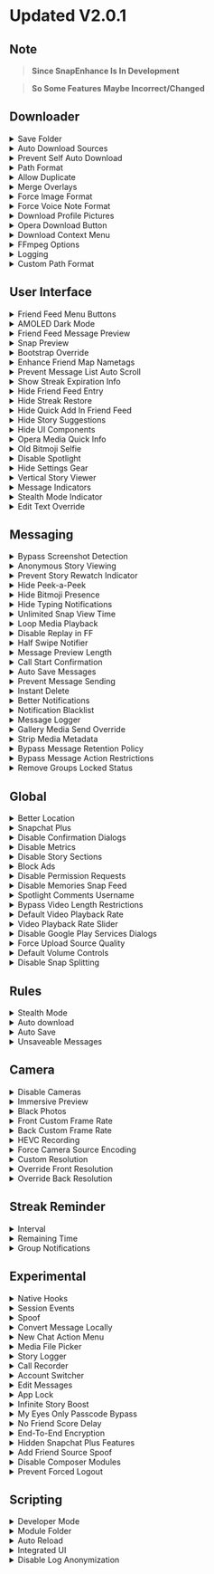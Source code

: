 # Updated V2.0.1 

## Note 
> **Since SnapEnhance Is In Development**

> **So Some Features Maybe Incorrect/Changed**

## Downloader
<details closed>
  <summary>Save Folder</summary>

### Explanation 
> **Allows The User To Pick A Folder Were All The Downloads Save To**

### How To Enable/Setup
>  1. Open SnapEnhance App 
>  2. Go To "Features" Tab 
>  3. Tap "Downloader" 
>  4. Tap "Save Folder"
>  5. Now Pick Or Create A Folder 
>  6. Tap "Use This Folder"
  
### How To Use
>  1. Simply Download Something 
>  2. Now Check That Folder 
>  3. You Should Now Have That Download In That Folder 
</details> 

<details closed>
  <summary>Auto Download Sources</summary>

### Explanation
> **Allows Users To Automatically Download From User Selected Sources**

### Sources Include
>  - `Friend Snaps`
>  - `Friend Stories`
>  - `Public Stories`
>  - `Spotlight`

### How To Enable/Setup
>  1. Open The SnapEnhance App
>  2. Go To "Features" Tab 
>  3. Tap "Downloader"
>  4. Tap The Icon Next To "Auto Download Sources" 
>  5. Toggle On The Sources You Would Like To Auto Download

### How To Use
>  1. Tap On Snaps,Storys Or Spotlights
>  2. You Will See It Download Automatically
</details>

<details closed>
  <summary>Prevent Self Auto Download</summary>

### Explanation
> **Prevents The Users Own Snaps From Being Automatically Downloaded** 

### How To Enable/Setup
>  1. Open The SnapEnhance App
>  2. Go To "Features" Tab 
>  3. Tap "Downloader" 
>  4. Toggle On "Prevent Self Auto Download" 

### How To Use
  1. Open Snapchat
  2. Try Download Your Own Snaps
  3. You Will See That You Can Not
</details>

<details closed>
  <summary>Path Format</summary>

### Explanation
> **Allows Users To Specify The File Path Format Used In The Folder That The User Picked**

### Path Formats includes
>  - `Create folder for fach author`
>  - `Create folder for each media source type`
>  - `Add a unique hash to the file name`
>  - `Add the media source to the file name`
>  - `Add the username to the file name`
>  - `Add the date and time to the file name`

### How To Enable/Setup 
>  1. Open The SnapEnhance App
>  2. Go To "Features" Tab 
>  3. Tap "Downloader"
>  4. Tap The Icon Next To "Path Format" 
>  5. Toggle On Any Path Format

### How To Use
>  1. Download Something 
>  2. Check Your Download Folder 
</details>

<details closed>
  <summary>Allow Duplicate</summary>

### Explanation
> **Allows The User To Download The Same Media Multiple Times**

### How To Enable/Setup
>  1. Open The SnapEnhance App
>  2. Go To "Features" Tab 
>  3. Tap "Downloader"
>  4. Toggle On "Allow Duplicate"

### How To Use
>  1. Open Snapchat
>  2. Download A Snapchat Multiple Times 
</details>

<details closed>
  <summary>Merge Overlays</summary>

### Explanation
> **Allows Users To Combine Text & The Snap Into A Single File**

### How To Enable/Setup
>  1. Open The SnapEnhance App
>  2. Go To "Features" Tab 
>  3. Tap "Downloader"
>  4. Toggle On "Merge Overlays"

### How To Use
>  1. Download A Snap That Has Text
>  2. Check The File
</details>

<details closed>
  <summary>Force Image Format</summary>

### Explanation
> **Allows Users To Force An Image Format**

### Formats Include
>  - `jpg`
>  - `png`
>  - `webp`

### How To Enable/Setup
>  1. Open The SnapEnhance App
>  2. Go To "Features" Tab 
>  3. Tap "Downloader"
>  4. Tap The Icon Next To "Force Image Format" 
>  5. Select Your Prefered Format 

### How To Use
>  1. Download A Snap 
>  2. Check The End Of The File Name 
</details>

<details closed>
  <summary>Force Voice Note Format</summary>

### Explanation
> **Allows Users To Force A Voice Note Format**

### Formats Include
>  - `aac`
>  - `mp3`
>  - `opus`

### How To Enable/Setup
>  1. Open The SnapEnhance App
>  2. Go To "Features" Tab 
>  3. Tap "Downloader"
>  4. Tap The Icon Next To "Force Note Format" 
>  5. Select Your Prefered Format 

### How To Use
>  1. Download A Snap 
>  2. Check The End Of The File Name
</details>

<details closed>
  <summary>Download Profile Pictures</summary>

### Explanation
> **Allows Users To Download Profile Pictures From The Profile Page**

### How To Enable/Setup
>  1. Open The SnapEnhance App
>  2. Go To "Features" Tab 
>  3. Tap "Downloader"
>  4. Toggle On "Download Profile Pictures" 

### How To Use
>  1. Open Snapchat 
>  2. Tap On A Users Profile
>  3. Tap "Public Profile"
>  4. Tap "Download Profile Picture"
>  5. Tap "Avatar"
</details>

<details closed>
  <summary>Opera Download Button</summary>

### Explanation
> **Allows Users To Download Any Snap,Story By Adding A Download Icon On The Snap, Story**

### How To Enable/Setup
>  1. Open The SnapEnhance App
>  2. Go To "Features" Tab 
>  3. Tap "Downloader"
>  4. Toggle On "Opera Download Button" 

### How To Use
>  1. Open Snapchat 
>  2. Open A Snap or A Story 
>  3. Tap The "Download" Icon 
</details>

<details closed>
  <summary>Download Context Menu</summary>

### Explanation
> **Allows Users To Download & Preview Messages Or Snaps Directly From The Context Menu**

### How To Enable/Setup
>  1. Open The SnapEnhance App
>  2. Go To "Features" Tab 
>  3. Tap "Downloader"
>  4. Toggle On "Download Context Menu"

### How To Use
>  1. Open Snapchat 
>  2. Open A Chat 
>  3. Hold Down On A Snap Or Message 
>  4. Press Preview Or Download 
 
</details>

<details closed>
  <summary>FFmpeg Options</summary>

### Explanation
> **Allows Users To Adjust FFmpeg Options**

### FFmpeg Options Include 
>  - `Threads`
>  - `Preset`
>  - `Constant Rate Factor`
>  - `Video Bitrate`
>  - `Audio Bitrate`
>  - `Custom Video Codec`
>  - `Custom Audio Codec`
</details>

<details closed>
  <summary>Logging</summary>

### Explanation
> **Allows Users To See Download Information**

### Information Includes
>  - `Started`
>  - `Success`
>  - `Progress`
>  - `Failure`

### How To Enable/Setup
>  1. Open The SnapEnhance App
>  2. Go To "Features" Tab 
>  3. Tap "Downloader"
>  4. Tap The Icon Next To "Logging"
>  5. Toggle On Your Prefered Choice

### How To Use
>  1. Open Snapchat
>  2. Download A Snap 
>  3. The Toast Will Pop Up 
</details>

<details closed>
  <summary>Custom Path Format</summary>

### Explanation
> **Allows Users To Specify A Custom Path Format For Downloaded Media**

### Available Variables Include
>  - `%username%`
>  - `%source%`
>  - `%hash%`
>  - `%date_time%`

### How To Enable/Setup
>  1. Open The SnapEnhance App
>  2. Go To "Features" Tab 
>  3. Tap "Downloader"
>  4. Tap The Icon Next To "Custom Path Format" 
>  5. Type Any Of The Available Variables

### How To Use
>  1. Download A Snap
>  2. Check The File Name 
</details>

## User Interface
<details closed>
  <summary>Friend Feed Menu Buttons</summary>

### Explanation
> **Allows Users To Add Buttons To The Friend Feed Menu**

### Buttons Include
>  - `Conversation Info`
>  - `Mark Snaps as seen`
>  - `Mark Stories as seen locally`
>  - `Stealth Mode`
>  - `Auto Download`
>  - `Auto Save Messages`
>  - `Unsaveable Messages`
>  - `Use E2E Encryption`

### How To Enable/Setup
>  1. Open The SnapEnhance App
>  2. Go To "Features" Tab 
>  3. Tap "User Interface"
>  4. Tap The Icon Next To "Friend Feed Menu Buttons"
>  5. Toggle On Your Prefered Choice

### How To Use
>  1. Open Snapchat
>  2. Hold Down On A Users Bitmoji On The Chat Page 
  
</details>

<details closed>
  <summary>AMOLED Dark Mode</summary>

### Explanation
> **Allows Users To Make Snapchats Dark Mode AMOLED Black**

### How To Enable/Setup
>  1. Open The SnapEnhance App
>  2. Go To "Features" Tab 
>  3. Tap "User Interface"
>  4. Toggle On "AMOLED Dark Mode"

### How To Use
>  1. Simply Open Snapchat 
</details>

<details closed>
  <summary>Friend Feed Message Preview</summary>

### Explanation
> **Allows The User To Show Previews Of Messages Directly On The Friend Feed**

### How To Enable/Setup
>  1. Open The SnapEnhance App
>  2. Go To "Features" Tab 
>  3. Tap "User Interface"
>  4. Tap "Friend Feed Message Preview"
>  5. Tap The Number Next To "Amount" 
>  6. Type How many Numbers Of Messages To get Previewed 
>  7. Back Out Of The Page 
>  8. Toggle On " Friend Feed Message Preview "

## How To Use
>  1. Open Snapchat 
>  2. Users Will See Messages Previews 
</details>

<details closed>
  <summary>Snap Preview</summary>

### Explanation
> **Allows Users To See A Small Preview Of A Snap Next To Unseen Messages**

### How To Enable/Setup
>  1. Open The SnapEnhance App
>  2. Go To "Features" Tab 
>  3. Tap "User Interface"
>  4. Toggle On "Snap Preview"

### How To Use
>  1. Open Snapchat
>  2. A Small Preview Will Show
</details>

<details closed>
  <summary>Bootstrap Override</summary>

### Explanation
> **Allows Users To Override Bootstrap UserInterface Settings**

### **Bootstrap Override Settings Include**

> ## App Appearance
> `Always Light`
> `Always Dark`

> ## Home Tab
> `Map`
> `Chat`
> `Camera`
> `Discover`
> `Spotlight`

### How To Enable/Setup
>  1. Open The SnapEnhance App
>  2. Go To "Features" Tab 
>  3. Tap "User Interface"
>  4. Tap "Bootstrap Override"
>  5. Tap Choose To Your Liking

### How To Use
>  1. Open Snapchat
>  2. You Will See It Will Switch To What You Picked 
</details>

<details closed>
  <summary>Enhance Friend Map Nametags</summary>

### Explanation
> **Allows Users To Improve The Nametags Of Friends On The Snapmap**

### How To Enable/Setup
>  1. Open The SnapEnhance App
>  2. Go To "Features" Tab 
>  3. Tap "User Interface"
>  4. Toggle On "Enhance Friend Map Nametags"

### How To Use
>  1. Open Snapchat
>  2. Check The Snapmap 
</details>

<details closed>
  <summary>Prevent Message List Auto Scroll</summary>

### Explanation
> **Allows Users To Prevent Message List Scrolling To The Bottom When Sending/Receiving A Message**

### How To Enable/Setup
>  1. Open The SnapEnhance App
>  2. Go To "Features" Tab 
>  3. Tap "User Interface"
>  4. Toggle On "Prevent Message List Auto Scroll"

### How To Use
>  1. Open Snapchat
>  2. Send A Message
>  3. It Should Now Stop Message Scrolling 
</details>

<details closed>
  <summary>Show Streak Expiration Info</summary>

### Explanation
> **Allows Users To Add Expiration Info On The Friend Feed Page**

### How To Enable/Setup
>  1. Open The SnapEnhance App
>  2. Go To "Features" Tab 
>  3. Tap "User Interface"
>  4. Toggle On "Show Streak Expiration Info"

### How To Use
>  1. Open Snapchat
>  2. Go To The Friend Feed Page
>  3. You Should Now See The Hours Your Streak With That Person Goes 
</details>

<details closed>
  <summary>Hide Friend Feed Entry </summary>

### Explanation
> **Allows Users To Hide specific friend from the Friend Feed**
### Note 
> **You Will Need To Use the social Tab To Manage This Feature**

### How To Enable/Setup
>  1. Open The SnapEnhance App
>  2. Go To "Features" Tab 
>  3. Tap "User Interface"
>  4. Toggle On "Hide Friend Feed Entry"

### How To Use
>  1. Open The SnapEnhance App
>  2. Tap The Social Tab
>  3. Press "+"
>  4. Pick A Friend
>  5. Press On That Friend
>  6. Toggle On "Hide from Friend Feed"
>  7. Open Snapchat
>  8. You Will Now See That Person Has Disappeared / Hidden 
  
</details>

<details closed>
  <summary>Hide Streak Restore</summary>

### Explanation
> **Allows Users To Hide The Streak Restore Button**

### How To Enable/Setup
>  1. Open The SnapEnhance App
>  2. Go To "Features" Tab 
>  3. Tap "User Interface"
>  4. Toggle On "Hide Streak Restore"

### How To Use
>  1. Open Snapchat
>  2. You Will Now See The "Restore Streaks Button" Is No Longer Visible 
</details>

<details closed>
  <summary>Hide Quick Add In Friend Feed</summary>

### Explanation
> **Allows Users To Hide The Quick Add In Friend Feed**

### How To Enable/Setup
>  1. Open The SnapEnhance App
>  2. Go To "Features" Tab 
>  3. Tap "User Interface"
>  4. Toggle On "Hide Quick Add In Friend Feed"

### How To Use
>  1. Open Snapchat
>  2. You Will Now See The "QuickAdd" Is No Longer Visible 
</details>

<details closed>
  <summary>Hide Story Suggestions</summary>

### Explanation
> **Allows Users To Hide Suggestions From The Stories Page**

### Story Suggestions Include
>  - `Hide friend suggestions`
>  - `Hide suggested friend stories`
>  - `Hide My Stories`

### How To Enable/Setup
  1. Open The SnapEnhance App
  2. Go To "Features" Tab 
  3. Tap "User Interface"
  4. Tap The Icon Next To "Hide Story Suggestions"
  5. Toggle On Your Prefered Choice

### How To Use
  1. Open Snapchat
  2. Go To The Story Page
  3. You Will See Your Prefered Choice Is No Longer Visible 
</details>

<details closed>
  <summary>Hide UI Components</summary>

### Explanation
> **Allows Users To Hide UserInterface Components**

### Components Include
>  - `Remove Voice Record Button`
>  - `Remove Stickers Button`
>  - `Remove Live Location Share Button`
>  - `Remove Chat Call Buttons`
>  - `Remove Profile Call Buttons`
>  - `Remove Unread Chat Hint`

### How To Enable/Setup
>  1. Open The SnapEnhance App
>  2. Go To "Features" Tab 
>  3. Tap "User Interface"
>  4. Tap The Icon Next To "Hide UI Components"
>  5. Toggle On Your Prefered Choice

### How To Use
>  1. Open Snapchat
>  2. You Can Now See Your Prefered Choice Is No Longer Visible 
</details>

<details closed>
  <summary>Opera Media Quick Info</summary>

### Explanation
> **Allows Users To Show Useful Information Of Media In Opera Viewer Context Menu**

### How To Enable/Setup
>  1. Open The SnapEnhance App
>  2. Go To "Features" Tab 
>  3. Tap "User Interface"
>  4. Toggle On "Opera Media Quick Info"

### How To Use
>  1. Open Snapchat
>  2. Tap A Snap Or A Story
>  3. Tap 3 Dots ( Top Right ) 
>  4. You Will Now See Some Information
</details>

<details closed>
  <summary>Old Bitmoji Selfie</summary>

### Explanation
> **Allows Users To Bring Back The Bitmoji Selfies From Older Snapchat Versions**

### Bitmoji Selifes Include
>  `2D Bitmoji`
>  `3D Bitmoji`

### How To Enable/Setup
>  1. Open The SnapEnhance App
>  2. Go To "Features" Tab 
>  3. Tap "User Interface"
>  4. Tap Next To "Old Bitmoji Selfie"
>  5. Tap Your Prefered Choice

### How To Use
>  1. Open Snapchat
>  2. Tap Your Profile
>  3. You Should Now See Your Prefered Choice 
</details>

<details closed>
  <summary>Disable Spotlight</summary>

### Explanation
> **Allows Users To Disable The Spotlight Page**

### How To Enable/Setup
>  1. Open The SnapEnhance App
>  2. Go To "Features" Tab 
>  3. Tap "User Interface"
>  4. Toggle On "Disable Spotlight"

### How To Use 
>  1. Open Snapchat
>  2. You Should Now See The Spotlight Page Is No Longer Visible 
</details>

<details closed>
  <summary>Hide Settings Gear</summary>

### Explanation
> **Allows Users To Hide The SnapEnhance Settings Icon**

### How To Enable/Setup
>  1. Open The SnapEnhance App
>  2. Go To "Features" Tab 
>  3. Tap "User Interface"
>  4. Toggle On "Hide Settings Gear"

### How To Use
>  1. Open Snapchat
>  2. You Should Now See The Settings Icon Is No Longer Visible 
</details>

<details closed>
  <summary>Vertical Story Viewer</summary>

### Explanation
> **Allows Users To Enable The Vertical Story Viewer For All Stories**

### How To Enable/Setup 
>  1. Open The SnapEnhance App
>  2. Go To "Features" Tab 
>  3. Tap "User Interface"
>  4. Toggle On "Vertical Story Viewer"

### How To Use
>  1. Open Snapchat
>  2. Tap A Story
>  3. Now You will Be Able To
>  ### Swipe
> - `Left & Right` To Exit
> -  `Up & Down` To Switch To Next Story 
</details>

<details closed>
  <summary>Message Indicators</summary>

### Explanation
> **Allows Users To Add Specific Indicators Icons To Messages**

## Note
> **Indicators Might Not Be 100% Accurate**

### Message Indicators Include 
>  - `Adds a 🔒 icon next to messages that have been sent only to you`
>  - `Adds the platform icon from which a media was sent (e.g. Android, ioS, Web)`
>  - `Adds a 📍 icon to snaps when they have been sent with location enabled`
>  - `Indicates if a snap has been sent using OVF Editor`
>  - `Adds a ✏️ icon to snaps when they have been sent using Director Mode, which can be used to send gallery images as snaps`

### How To Enable/Setup
  1. Open The SnapEnhance App
  2. Go To "Features" Tab 
  3. Tap "User Interface"
  4. Tap The Icon Next To "Message Indicators"
  5. Toggle On Your Prefered Choice 

### How To Use
  1. Open Snapchat
  2. Look In Chat At A Snap
  3. You Will See These Icons 
</details>

<details closed>
  <summary>Stealth Mode Indicator</summary>

### Explanation
> **Allows Users To Add A 👻 Emoji Next To Conversations When Users Turn On Stealth Mode**

### How To Enable/Setup
>  1. Open The SnapEnhance App
>  2. Go To "Features" Tab 
>  3. Tap "User Interface"
>  4. Toggle On "Stealth Mode Indicator"

### How To Use
>  1. Open Snapchat
>  2. The Emoji Will Be There Only If You Have SetUp "Friend Feed Menu Buttons" & You Have Toggled Stealth Mode On For That Friend
</details>

<details closed>
  <summary>Edit Text Override</summary>

### Explanation
> **Allows Users To Override Text Field Behavior**

### Text Fields Include
>  - `Multi Line Chat Input`
>  - `Bypass Text Input Limit`

### How To Enable/Setup
>  1. Open The SnapEnhance App
>  2. Go To "Features" Tab 
>  3. Tap "User Interface"
>  4. Tap The Icon Next To "Edit Text Override"
>  5. Toggle On Your Prefered Choice

### How To Use
>  1. Open Snapchat
>  2. Start Typing
>  3. You Will See You Prefered Choice 
</details>

## Messaging
<details closed>
  <summary>Bypass Screenshot Detection</summary>

### Explanation
> **Allows Users To Prevent Snapchat From Detecting When You Take A Screenshot**

### How To Enable/Setup
>  1. Open SnapEnhance App 
>  2. Go To "Features" Tab 
>  3. Tap "Messaging"
>  4. Toggle On "Bypass Screenshot Detection"

### How To Use
>  1. Open Snapchat
>  2. Go On To A Chat
>  3. Take A Screenshot
>  4. It Should Now Not Say "... Has Taken A Screenshot" 
</details>

<details closed>
  <summary>Anonymous Story Viewing</summary>

### Explanation
> **Allows Users To Prevent Anyone From Knowing You've Seen Their Story**

### How To Enable/Setup
>  1. Open SnapEnhance App 
>  2. Go To "Features" Tab 
>  3. Tap "Messaging"
>  4. Toggle On "Anonymous Story Viewing"

### How To Use
>  1. Open Snapchat
>  2. View A Story
>  3. It Should Now Not Tell The Other User You've Viewed There Story

</details>

<details closed>
  <summary>Prevent Story Rewatch Indicator</summary>

### Explanation
> **Allows Users To Prevent Anyone From Knowing You've Rewatched Their Story**

### How To Enable/Setup
>  1. Open SnapEnhance App 
>  2. Go To "Features" Tab 
>  3. Tap "Messaging"
>  4. Toggle On "Prevent Story Rewatch Indicator"

### How To Use
>  1. Open Snapchat
>  2. View A Story
>  3. View That Same Story Again
>  4. It Should Now Not Tell The Other User You Have Rewatched That Story Again 
</details>

<details closed>
  <summary>Hide Peek-a-Peek</summary>

### Explanation
> **Allows Users To Prevent Notification From Being Sent When You Half Swipe Into A Chat**

### How To Enable/Setup
>  1. Open SnapEnhance App 
>  2. Go To "Features" Tab 
>  3. Tap "Messaging"
>  4. Toggle On "Hide Peek-a-Peek"

### How To Use
>  1. Open Snapchat
>  2. Half Swipe Into A Chat
>  3. It Should Now Not Tell The Other User You have Half Swiped Into There Chat 
</details>

<details closed>
  <summary>Hide Bitmoji Presence</summary>

### Explanation
> **Allows Users To Prevent Your Bitmoji From Popping Up While In Chat**

### How To Enable/Setup
>  1. Open SnapEnhance App 
>  2. Go To "Features" Tab 
>  3. Tap "Messaging"
>  4. Toggle On "Hide Bitmoji Presence"

### How To Use
>  1. Open Snapchat
>  2. Go On To A Chat
>  3. It Should Now Not Tell The Other User You're On Chat 
</details>

<details closed>
  <summary>Hide Typing Notifications</summary>

### Explanation
> **Allows Users To Prevent Anyone From Knowing You're Typing A Message**

### How To Enable/Setup
>  1. Open SnapEnhance App 
>  2. Go To "Features" Tab 
>  3. Tap "Messaging"
>  4. Toggle On "Hide Typing Notifications"

### How To Use
>  1. Open Snapchat
>  2. Go On A Chat
>  3. Start Typing
>  4. It Should Now Not Tell The Other User You're Typing 
</details>

<details closed>
  <summary>Unlimited Snap View Time</summary>

### Explanation
> **Allows Users To Remove The Time Limit For Viewing Snaps**

### How To Enable/Setup
>  1. Open SnapEnhance App 
>  2. Go To "Features" Tab 
>  3. Tap "Messaging"
>  4. Toggle On "Unlimited Snap View Time"

### How To Use
>  1. Open Snapchat
>  2. Open A Snap
>  3. It Should Now Remove The Time Limit 
</details>

<details closed>
  <summary>Loop Media Playback</summary>

### Explanation
> **Allows Users To Loop Media Playback When Viewing Snaps / Stories**

### How To Enable/Setup
>  1. Open SnapEnhance App 
>  2. Go To "Features" Tab 
>  3. Tap "Messaging"
>  4. Toggle On "Loop Media Playback"

### How To Use
>  1. Open Snapchat
>  2. Open A Snap
>  3. It Should Now Loop That Snap
</details>

<details closed>
  <summary>Disable Replay in FF</summary>

### Explanation
> **Allows Users To Disable The Ability To Replay With A Long Press From The Friend Feed**

### How To Enable/Setup
>  1. Open SnapEnhance App 
>  2. Go To "Features" Tab 
>  3. Tap "Messaging"
>  4. Toggle On "Disable Replay in FF"

### How To Use
>  1. Open Snapchat
>  2. Open A Snap
>  3. It Should Now Disable The Ability To Replay On The Friend Feed 
</details>

<details closed>
  <summary>Half Swipe Notifier</summary>

### Explanation
> **Allows Users To Notify You When Someone Half Swipes Into A Conversation**

### Half Swipe Notifier Includes
>  - `Minimum Duration`
>  - `Maximum Duration`

### How To Enable/Setup
>  1. Open SnapEnhance App 
>  2. Go To "Features" Tab 
>  3. Tap "Messaging"
>  4. Toggle On "Half Swipe Notifier"

### How To Use
> 1. It Will Show You A Notification
</details>

<details closed>
  <summary>Message Preview Length</summary>

### Explanation
> **Allows Users To Specify The Amount Of Messages To Get Previewed**

### How To Enable/Setup
>  1. Open SnapEnhance App 
>  2. Go To "Features" Tab 
>  3. Tap "Messaging"
>  4. Tap The Number Next To "Message Preview Length"
>  5. Input A Number 

### How To Use
>  1. Open Snapchat
>  2. Hold Down On A Friends 
>  3. Tap Preview ( You Need To Setup `Download Context Menu` First
>  4. You Should Now See Some Messages 
</details>

<details closed>
  <summary>Call Start Confirmation</summary>

### Explanation
> **Allows Users To Show A Confirmation Dialog When Starting A Call**

### How To Enable/Setup
>  1. Open SnapEnhance App 
>  2. Go To "Features" Tab 
>  3. Tap "Messaging"
>  4. Toggle On "Call Start Confirmation"

### How To Use
>  1. Open Snapchat
>  2. Make A Call
>  3. You Should Now Get A Call Confirmation Dialog
</details>

<details closed>
  <summary>Auto Save Messages</summary>

### Explanation
> **Allows Users To Automatically Save Every Message In Conversations**

### Messages Include
>  - `Chat`
>  - `Snap`
>  - `Audio Note`
>  - `External Media`
>  - `Sticker`

### How To Enable/Setup
>  1. Open SnapEnhance App 
>  2. Go To "Features" Tab 
>  3. Tap "Messaging"
>  4. Tap The Icon Next To "Auto Save Messages"
>  5. Toggle On Your Prefered Choice 

### How To Use
>  1. Open Snapchat
>  2. Send A Message/Snap/Media
>  3. It Should Now Automatically Save 
</details>

<details closed>
  <summary>Prevent Message Sending</summary>

### Explanation
> **Allows Users To Prevent Sending Certain Types Of Messages**

### Note
>  - **This Feature Requires Experimental `Native Hooks` To Work Correctly**

### Messages Include 
>  - `Screenshot`
>  - `Screen Record`
>  - `Camera Roll Save`
>  - `Snap Replay`
>  - `Missed Audio Call`
>  - `Missed Video Call`

### How To Enable/Setup
>  1. Open SnapEnhance App 
>  2. Go To "Features" Tab 
>  3. Tap "Messaging"
>  4. Tap The Icon Next To "Prevent Message Sending"
>  5. Toggle On Your Prefered Choice

### How To Use
>  1. Open Snapchat
>  2. It Should Now Not Tell The Other User What You Toggled On
</details>

<details closed>
  <summary>Instant Delete</summary>

### Explanation
> **Allows Users To Remove The Confirmation Dialog When Deleting Messages**

### How To Enable/Setup
>  1. Open SnapEnhance App 
>  2. Go To "Features" Tab 
>  3. Tap "Messaging"
>  4. Toggle On "Instant Delete"

### How To Use
>  1. Open Snapchat
>  2. Delete A Message
>  3. You Should Now See There's No Delete Dialog 
</details>

<details closed>
  <summary>Better Notifications</summary>

### Explanation
> **Allows Users To Add More Information In Received Notifications**

### Information Includes 
>  - `Show a preview of chat`
>  - `Show a preview of media`
>  - `Add reply button`
>  - `Add download button`
>  - `Mark as Read button`
>  - `Save in Chat when marking as read (depends on Auto Save)`
>  - `Group notifications`

### How To Enable/Setup
>  1. Open SnapEnhance App 
>  2. Go To "Features" Tab 
>  3. Tap "Messaging"
>  4. Tap The Icon Next To "Better Notifications"
>  5. Toggle On Your Prefered Choice

### How To Use
>  1. Wait For A Snapchat Notification
</details>

<details closed>
  <summary>Notification Blacklist</summary>

### Explanation
> **Allows Users To Select Which notifications Should Get Blocked**

### Notifications Include
>  - `Screenshot`
>  - `Screen Record`
>  - `Camera Roll Save`
>  - `Snap Replay`
>  - `Snap`
>  - `Chat`
>  - `Chat Reply`
>  - `Typing`
>  - `Stories`
>  - `DM Reaction`
>  - `Group Reaction`
>  - `Incoming Audio Call`
>  - `Incoming Video Call`

### How To Enable/Setup
>  1. Open SnapEnhance App 
>  2. Go To "Features" Tab 
>  3. Tap "Messaging"
>  4. Tap The Icon Next To "Notification Blacklist"
>  5. Toggle On Your Prefered Choice

### How To Use
>  1. Notifications Should Get Blocked 
</details>

<details closed>
  <summary>Message Logger</summary>

### Explanation
> **Allows Users To Prevent Messages From Being Deleted**

### Message Logger Includes 
>  - `Keep My Own Messages`
>  - `Auto Purge`
>  - `Message Filter`

### How To Enable/Setup
>  1. Open SnapEnhance App 
>  2. Go To "Features" Tab 
>  3. Tap "Messaging"
>  4. Toggle On "Message Logger"

### How To Use
>   1. Open Snapchat
>   2. Messages Will Now Be Logged 
</details>

<details closed>
  <summary>Gallery Media Send Override</summary>

### Explanation
> **Allows Users To Spoof The Media Source When Sending From The Gallery**

### Note
>  - **This Feature Requires Experimental `Native Hooks` To Work Correctly**

### Media Sources Include 
>  - `Original`
>  - `Snap`
>  - `Audio Note`

### How To Enable/Setup
>  1. Open SnapEnhance App 
>  2. Go To "Features" Tab 
>  3. Tap "Messaging"
>  4. Toggle On "Gallery Media Send Override"

### How To Use
>  1. Open Snapchat
>  2. Go On To A Chat
>  3. Tap The Camera Roll Icon
>  4. Find A Photo Or Video To Send
>  5. Press Send
>  6. A Popup Will Appear
>  7. Tap One Of The Sources 
</details>

<details closed>
  <summary>Strip Media Metadata</summary>

### Explanation
> **Allows Users To Remove Metadata Of Media Before Sending As A Message**

### Metadata Includes
>  - `Hide Caption Text`
>  - `Hide Snap Filters`
>  - `Hide Extras (e.g. mentions)`
>  - `Remove Audio Note Duration`
>  - `Remove Audio Note Transcript Capability`

### How To Enable/Setup
>  1. Open SnapEnhance App 
>  2. Go To "Features" Tab 
>  3. Tap "Messaging"
>  4. Tap The Icon Next To "Strip Media Metadata"
>  5. Toggle On Your Prefered Choice

### How To Use
>  1. Open Snapchat
>  2. Send A Photo
>  3. It Should Now Remove Edits Done To That Photo 
</details>

<details closed>
  <summary>Bypass Message Retention Policy</summary>

### Explanation
> **Allows Users To Prevent Messages From Being Deleted After Viewing Them**

### How To Enable/Setup
>  1. Open SnapEnhance App 
>  2. Go To "Features" Tab 
>  3. Tap "Messaging"
>  4. Toggle On "Bypass Message Retention Policy"

### How To Use
>  1. Stops Messages From Being Deleted After viewing 
</details>

<details closed>
  <summary>Bypass Message Action Restrictions</summary>

### Explanation
> **Allows Users To React To A Snap Without Having Opened It Or To Save An Unsaveable Message**

### How To Enable/Setup
>  1. Open SnapEnhance App 
>  2. Go To "Features" Tab 
>  3. Tap "Messaging"
>  4. Toggle On "Bypass Message Action Restrictions"

### How To Use
>  1. Open Snapchat
>  2. Hold Down Snap
>  3. React Or Snap
</details>

<details closed>
  <summary>Remove Groups Locked Status</summary>

### Explanation
> **Allows Users To View Group Information After Being Kicked**

### How To Enable/Setup
>  1. Open SnapEnhance App 
>  2. Go To "Features" Tab 
>  3. Tap "Messaging"
>  4. Toggle On "Remove Groups Locked Status"

### How To Use
>  1. Open Snapchat
>  2. Your kicked From A Group?
>  3. Open The group Chat Even though Your Kicked 
</details>

## Global 
<details closed>
  <summary>Better Location</summary>

### Explanation
> **Allows Users To Enhance The Snapchat Location**

### Better Location Includes 
>  - `Spoof Location`
>  - `Coordinates`
>  - `Always Update Location`
>  - `Suspend Location Updates`
>  - `Spoof Battery Level`
>  - `Spoof Headphones`

### How To Enable/Setup
>  1. Open SnapEnhance App 
>  2. Go To "Features" Tab 
>  3. Tap "Global"
>  4. Toggle On "Better Location"

### How To Use
>  1. Open Snapchat
>  2. Check The Snapmap 
</details>

<details closed>
  <summary>Snapchat Plus</summary>

### Explanation
> **Allows Users To Enable Snapchat Plus Features**

### Notes 
> **Some Server-Sided Features May Not Work**

### How To Enable/Setup
>  1. Open SnapEnhance App 
>  2. Go To "Features" Tab 
>  3. Tap "Global"
>  4. Toggle On "Snapchat Plus"

### How To Use
>  1. Open Snapchat
>  2. Tap Your Bitmoji
>  3. Go To Snapchat+
</details>

<details closed>
  <summary>Disable Confirmation Dialogs</summary>

### Explanation
> **Allows Users To Automatically Confirms Selected Actions**

### Actions Include 
>  - `Remove Friend`
>  - `Block Friend`
>  - `Ignore Friend`
>  - `Hide Friend`
>  - `Hide Conversation`
>  - `Clear Conversation from Friend Feed`

### How To Enable/Setup
>  1. Open SnapEnhance App 
>  2. Go To "Features" Tab 
>  3. Tap "Global"
>  4. Tap The Icon Next To "Disable Confirmation Dialogs"
>  5. Toggle On Your Prefered Choice

### How To Use
>  1. Open Snapchat
>  2. It Should Now Auto Press The Dialogs 
</details>

<details closed>
  <summary>Disable Metrics</summary>

### Explanation
> **Allows Users To Block Sending Specific Analytic Data To Snapchat**

### How To Enable/Setup
>  1. Open SnapEnhance App 
>  2. Go To "Features" Tab 
>  3. Tap "Global"
>  4. Toggle On "Disable Metrics"

### How To Use
>  1. Blocks Data From Being Sent 
</details>

<details closed>
  <summary>Disable Story Sections</summary>

### Explanation
> **Allows Users To Remove
Sections From The Stories Page**

### Sections Include
>  - `Friends`
>  - `Following`
>  - `Discover`

### How To Enable/Setup
  1. Open SnapEnhance App 
  2. Go To "Features" Tab 
  3. Tap "Global"
  4. Tap The Icon Next To "Disable Story Sections"
  5. Toggle On Your Prefered Choice

### How To Use
  1. Open Snapchat
  2. You will See Your Prefered Choice Is No Longer Visible 
</details>

<details closed>
  <summary>Block Ads</summary>

### Explanation
> **Allows Users To Prevent Advertisements From Being Displayed**

### How To Enable/Setup
>  1. Open SnapEnhance App 
>  2. Go To "Features" Tab 
>  3. Tap "Global"
>  4. Toggle On "Block Ads"

### How To Use
>  1. Open Snapchat
>  2. It Should Now Block All Ads 
</details>

<details closed>
  <summary>Disable Permission Requests</summary>

### Explanation
> **Allows Users To Prevent Snapchat From Asking For Specific Permissions**

### Permissions Include
>  - `Notifications`
>  - `Read Media Images`
>  - `Read Media Video`
>  - `Camera`
>  - `Location`
>  - `Microphone`
>  - `Read Contacts`
>  - `Nearby Devices`
>  - `Phone Calls`

### How To Enable/Setup  
>  1. Open SnapEnhance App 
>  2. Go To "Features" Tab 
>  3. Tap "Global"
>  4. Tap The Icon Next To "Disable Permission Requests"
>  5. Toggle On You're Prefered Choice

### How To Use
>  1. Open Snapchat
>  2. You Shouldn't Get Any Popups Asking For You're Choice 
</details>

<details closed>
  <summary>Disable Memories Snap Feed</summary>

### Explanation
> **Allows Users To Prevent Snapchat From Showing Recent Memories When You Swipe Up In Camera**

### How To Enable/Setup
>  1. Open SnapEnhance App 
>  2. Go To "Features" Tab 
>  3. Tap "Global"
>  4. Toggle On "Disable Memories Snap Feed"

### How To Use
>  1. Open Snapchat
>  2. Go To Camera
>  3. Memories Should Now Not Be Visible 
</details>

<details closed>
  <summary>Spotlight Comments Username</summary>

### Explanation
> **Allows Users To Show Authors Username In Spotlight Comments**

### How To Enable/Setup
  1. Open SnapEnhance App 
  2. Go To "Features" Tab 
  3. Tap "Global"
  4. Toggle On "Spotlight Comments Username"

### How To Use
  1. Open Snapchat
  2. Tap Spotlight Page
  3. Tap Comments
  4. You will Now See The Username
</details>

<details closed>
  <summary>Bypass Video Length Restrictions</summary>

### Explanation
> **Allows Users To Bypass The Video Length Restriction (60 Seconds)**

### Restrictions Include
>  - `Split media`
>  - `Single media`

### How To Enable/Setup
>  1. Open SnapEnhance App 
>  2. Go To "Features" Tab 
>  3. Tap "Global"
>  4. Tap Next To "Bypass Video Length Restrictions"
>  5. Tap Your Prefered Choice

 ### How To Use
>  1. Open Snapchat
>  2. Send A Video Longer Than 60 Seconds 
</details>

<details closed>
  <summary>Default Video Playback Rate</summary>

### Explanation
> **Allows Users To Set The Default Speed For The Playback Of Videos**

### Note 
> **Value must be between 0.1 and 4.0!**

### How To Enable/Setup
>  1. Open SnapEnhance App 
>  2. Go To "Features" Tab 
>  3. Tap "Global"
>  4. Tap Next To "Default Video Playback Rate"
>  5. Input A Value, Use `Note` For Reference

### How To Use
>  1. Open Snapchat
>  2. Open A Snap ( Video )
>  3. You Will See The Video Speed Has Now Changed 
</details>

<details closed>
  <summary>Video Playback Rate Slider</summary>

### Explanation
> **Allows Users To Add A Slider In Opera Context Menu To Change The Video Playback Rate**

### Note 
> **Changes only apply to subsequent videos**

### How To Enable/Setup
>  1. Open SnapEnhance App 
>  2. Go To "Features" Tab 
>  3. Tap "Global"
>  4. Toggle On "Video Playback Rate Slider"

### How To Use
>  1. Open Snapchat
>  2. Open A Video
>  3. Hold Down
>  4. Use The Slider to Adjust The Speed Of That Video
>  5. Close That Video
>  6. Open That Video
>  7. The Speed Has Now Changed
>  8. Repeat Steps `3` To `6` To Change Again 
</details>

<details closed>
  <summary>Disable Google Play Services Dialogs</summary>

### Explanation
> **Allows Users To Prevent Google Play Services Availability Dialogs From Being Shown**

### How To Enable/Setup
>  1. Open SnapEnhance App 
>  2. Go To "Features" Tab 
>  3. Tap "Global"
>  4. Toggle On "Disable Google Play Services Dialogs"

### How To Use
>  1. Open Snapchat
>  2. Google play Service Dialogs Will Now Not Be Shown 
</details>

<details closed>
  <summary>Force Upload Source Quality</summary>

### Explanation
> **Allows Users To Force Snapchat To Upload Media In The Original Quality**

### Note 
> **This May Not Remove Metadata From Media**

### How To Enable/Setup
>  1. Open SnapEnhance App 
>  2. Go To "Features" Tab 
>  3. Tap "Global"
>  4. Toggle On "Force Upload Source Quality"

### How To Use
>  1. Open Snapchat
>  2. Send A Photo
>  3. This Should Now Upload In High Quality 
</details>

<details closed>
  <summary>Default Volume Controls</summary>

### Explanation
> **Allows Users To Force Snapchat To Use System Volume Controls**

### How To Enable/Setup
>  1. Open SnapEnhance App 
>  2. Go To "Features" Tab 
>  3. Tap "Global"
>  4. Toggle On "Default Volume Controls"

### How To Use
>  1. Open Snapchat
>  2. Snapchat Should Now Use The System Volume 
</details>

<details closed>
  <summary>Disable Snap Splitting</summary>

### Explanation
> **Allows Users To Prevent Snaps From Being Split Into Multiple Parts**

### Note
> **Pictures You Send Will Turn Into Videos**

### How To Enable/Setup
>  1. Open SnapEnhance App 
>  2. Go To "Features" Tab 
>  3. Tap "Global"
>  4. Toggle On "Disable Snap Splitting"

### How To Use
>  1. Open Snapchat
>  2. Send A Long Snap
>  3. It Should Now Not Split Into Several Parts 
</details>

## Rules
<details closed>
  <summary>Stealth Mode</summary>

### Explanation
> **Allows Users To Prevent Anyone From Knowing You've Opened Their Snaps / Chats And Conversations**

### Note 
> **Use This In Combination With `Friend Feed Menu Buttons`**

### Stealth Mode Includes 
>  - `Whitelist mode`
>  - `Blacklist mode`

### Key
>  - `Whitelist mode` = **Allow** 
>  - `Blacklist mode` = **Do Not Allow**

### How To Enable/Setup
>  1. Open SnapEnhance App 
>  2. Go To "Features" Tab 
>  3. Tap "Rules"
>  4. Tap Next To "Stealth Mode"
>  5. Tap Your Prefered Choice

### How To Use
>  1. Open Snapchat
>  2. Hold Down On A Friends Bitmoji
>  3. Toggle On "Stealth Mode" 
</details>

<details closed>
  <summary>Auto download</summary>

### Explanation
> **Allows Users To Automatically Download Snaps When Viewing Them**

### Note 
> **Use This In Combination With `Friend Feed Menu Buttons`**

### Auto Download Includes 
>  - `Whitelist mode`
>  - `Blacklist mode`

### Key
>  - `Whitelist mode` = **Allow** 
>  - `Blacklist mode` = **Do Not Allow**

### How To Enable/Setup
>  1. Open SnapEnhance App 
>  2. Go To "Features" Tab 
>  3. Tap "Rules"
>  4. Tap Next To "Auto Download"
>  5. Tap Your Prefered Choice

### How To Use
>  1. Open Snapchat
>  2. Hold Down On A Friends Bitmoji
>  3. Toggle On "Auto Download"
</details>

<details closed>
  <summary>Auto Save</summary>

### Explanation
> **Allows Users To Save Chat Messages When Viewing Them**

### Note 
> **Use This In Combination With `Friend Feed Menu Buttons`**

### Stealth Mode Includes 
>  - `Whitelist mode`
>  - `Blacklist mode`

### Key
>  - `Whitelist mode` = **Allow** 
>  - `Blacklist mode` = **Do Not Allow**

### How To Enable/Setup
>  1. Open SnapEnhance App 
>  2. Go To "Features" Tab 
>  3. Tap "Rules"
>  4. Tap Next To "Auto Save"
>  5. Tap Your Prefered Choice

### How To Use
>  1. Open Snapchat
>  2. Hold Down On A Friends Bitmoji
>  3. Toggle On "Auto Save"
</details>

<details closed>
  <summary>Unsaveable Messages</summary>

### Explanation
> **Allows Users To Prevent Messages From Being Saved In Chat By Other People**

### Note 
> **Use This In Combination With `Friend Feed Menu Buttons`**
> **This Features Requires Experimental `Native Hooks` To Work Correctly**

### Stealth Mode Includes 
>  - `Whitelist mode`
>  - `Blacklist mode`

### Key
>  - `Whitelist mode` = **Allow** 
>  - `Blacklist mode` = **Do Not Allow**

### How To Enable/Setup
>  1. Open SnapEnhance App 
>  2. Go To "Features" Tab 
>  3. Tap "Rules"
>  4. Tap Next To "Unsaveable Messages"
>  5. Tap Your Prefered Choice

### How To Use
>  1. Open Snapchat
>  2. Hold Down On A Friends Bitmoji
>  3. Toggle On "Unsaveable Messages"
</details>

## Camera 
<details closed>
  <summary>Disable Cameras</summary>

### Explanation
> **Allows Users To Prevent Snapchat From Using The Selected Cameras**

### Selected Cameras Include
>  - `Front Camera`
>  - `Back Camera`

### How To Enable/Setup
>  1. Open SnapEnhance App 
>  2. Go To "Features" Tab 
>  3. Tap "Camera"
>  4. Tap The Icon Next To "Disable Cameras"
>  5. Toggle On  You're Prefered Choice

### How To Use
>  1. Open Snapchat
>  2. Go To Camera
>  3. It Should Now Be Blank 
</details>

<details closed>
  <summary>Immersive Preview</summary>

### Explanation
> **Allows Users To Prevent Snapchat From Cropping The Camera Preview**

### Note 
> **This Might Cause The Camera To Flicker On Some Devices**

### How To Enable/Setup
>  1. Open SnapEnhance App 
>  2. Go To "Features" Tab 
>  3. Tap "Camera"
>  4. Toggle On "Immersive Preview"

### How To Use
>  1. Open Snapchat
>  2. Go To Camera
>  3. You Will Now See The Preview Is Now Full Screen
</details>

<details closed>
  <summary>Black Photos</summary>

### Explanation
> **Allows Users To Replace Captured Photos With A Black Background**

### Note
> **Videos Are Not Affected**

### How To Enable/Setup
  1. Open SnapEnhance App 
  2. Go To "Features" Tab 
  3. Tap "Camera"
  4. Toggle On "Black Photos"

### How To Use
  1. Open Snapchat
  2. Take A Photo
  3. You Will Now See The Photo Is Now Black 
</details>

<details closed>
  <summary>Front Custom Frame Rate</summary>

### Explanation
> **Allows Users To Override The Front Camera Frame Rate**

### Frame Rates Include
>  - `5`
>  - `10`
>  - `20`
>  - `25`
>  - `30`
>  - `48`
>  - `60`
>  - `90`
>  - `120`

### How To Enable/Setup
  1. Open SnapEnhance App 
  2. Go To "Features" Tab 
  3. Tap "Camera"
  4. Tap Next To "Front Custom Frame Rate"
  5. Tap You're Prefered Choice

### How To Use
  1. Open Snapchat
  2. Take A Video
  3. You Will See Your Prefered Choice In Action 
</details>

<details closed>
  <summary>Back Custom Frame Rate</summary>

### Explanation
> **Allows Users To Override The Back Camera Frame Rate**

### Frame Rates Include
>  - `5`
>  - `10`
>  - `20`
>  - `25`
>  - `30`
>  - `48`
>  - `60`
>  - `90`
>  - `120`

### How To Enable/Setup
>  1. Open SnapEnhance App 
>  2. Go To "Features" Tab 
>  3. Tap "Camera"
>  4. Tap Next To "Back Custom Frame Rate"
>  5. Tap You're Prefered Choice

### How To Use
>  1. Open Snapchat
>  2. Take A Video
>  3. You Will See Your Prefered Choice In Action 
</details>

<details closed>
  <summary>HEVC Recording</summary>

### Explanation
> **Allows Users To Use HEVC `H.265` Codec For Video Recording**

### How To Enable/Setup
>  1. Open SnapEnhance App 
>  2. Go To "Features" Tab 
>  3. Tap "Camera"
>  4. Toggle On "HEVC Recording"

### How To Use
>  1. Open Snapchat
>  2. Take A Video
>  3. Check The Video Info 
</details>

<details closed>
  <summary>Force Camera Source Encoding</summary>

### Explanation
> **Allows Users To Force The Camera Source Encoding**

### How To Enable/Setup  
>  1. Open SnapEnhance App 
>  2. Go To "Features" Tab 
>  3. Tap "Camera"
>  4. Toggle On "Force Camera Source Encoding"

### How To Use
>  1. Open Snapchat
>  2. Take A Video Or Photo 
</details>

<details closed>
  <summary>Custom Resolution</summary>

### Explanation
> **Allows Users To Set A Custom Camera Resolution `Width X Height`**

### Example 
>  - **`1920x1080`**

### Note
> **The Custom Resolution Must Be Supported By Your Device**

### How To Enable/Setup
>  1. Open SnapEnhance App 
>  2. Go To "Features" Tab 
>  3. Tap "Camera"
>  4. Tap The Icon Next To "Custom Resolution"
>  5. Input Your Prefered Choice

### How To Use
>  1. Open Snapchat
>  2. Take A Photo Or Video
>  3. Save To Your Gallery
>  4. Check The Resolution
>  5. You Should Now See The Resolution You Set 
</details>

<details closed>
  <summary>Override Front Resolution</summary>

### Explanation
> **Allows Users To Override The Camera Resolution For The Front Camera**

### Camera Resolutions Include
>  - `4000х3000`
>  - `3648x2736`
>  - `4000х2252`
>  - `З840х2160`
>  - `27З6х27З6`
>  - `З648х2048`
>  - `З648х1640`
>  - `2560х1440`
>  - `1920х1440`
>  - `2400x1080`
>  - `2З20х1080`
>  - `1920х1080`
>  - `1920x824`
>  - `1440x1080`
>  - `1088x1088`
>  - `1280x720`
>  - `960x720`
>  - `720x480`
>  - `640x480`
>  - `640x360`
>  - `352x288`
>  - `320x240`
>  - `176x144`
>  - `3392x2544`
>  - `3392x1908`
>  - `2208x2208`
>  - `2560x1440`
>  - `1920x1440`
>  - `2400x1080`
>  - `2320x1080`
>  - `1920x1080`
>  - `1920x824`
>  - `1440x1080`
>  - `1440x980`
>  - `1088x1088`
>  - `1280x720`
>  - `960x720`
>  - `720x480`
>  - `640x480`
>  - `640x360`
>  - `352x288`
>  - `320x240`
>  - `176x144`

### How To Enable/Setup
>  1. Open SnapEnhance App 
>  2. Go To "Features" Tab 
>  3. Tap "Camera"
>  4. Tap Next To "Override Front Resolution"
>  5. Choose You're Prefered Choice

### How To Use
>  1. Open Snapchat
>  2. Take A Video Or A Photo
>  3. You Will See Your Prefered Resolution In Action 
</details>

<details closed>
  <summary>Override Back Resolution</summary>

### Explanation
> **Allows Users To Override The Camera Resolution For The Back Camera**

### Camera Resolutions Include
>  - `4000х3000`
>  - `3648x2736`
>  - `4000х2252`
>  - `З840х2160`
>  - `27З6х27З6`
>  - `З648х2048`
>  - `З648х1640`
>  - `2560х1440`
>  - `1920х1440`
>  - `2400x1080`
>  - `2З20х1080`
>  - `1920х1080`
>  - `1920x824`
>  - `1440x1080`
>  - `1088x1088`
>  - `1280x720`
>  - `960x720`
>  - `720x480`
>  - `640x480`
>  - `640x360`
>  - `352x288`
>  - `320x240`
>  - `176x144`
>  - `3392x2544`
>  - `3392x1908`
>  - `2208x2208`
>  - `2560x1440`
>  - `1920x1440`
>  - `2400x1080`
>  - `2320x1080`
>  - `1920x1080`
>  - `1920x824`
>  - `1440x1080`
>  - `1440x980`
>  - `1088x1088`
>  - `1280x720`
>  - `960x720`
>  - `720x480`
>  - `640x480`
>  - `640x360`
>  - `352x288`
>  - `320x240`
>  - `176x144`

### How To Enable/Setup
>  1. Open SnapEnhance App 
>  2. Go To "Features" Tab 
>  3. Tap "Camera"
>  4. Tap Next To "Override Back Resolution"
>  5. Choose You're Prefered Choice

### How To Use
>  1. Open Snapchat
>  2. Take A Video Or A Photo
>  3. You Will See Your Prefered Resolution In Action
</details>

## Streak Reminder
<details closed>
  <summary>Interval</summary>

### Explanation
> **Allows Users To Pick The Interval Between Each Reminder In Hours**

### How To Enable/Setup
>  1. Open SnapEnhance App 
>  2. Go To "Features" Tab
>  3. Toggle On "Streak Reminder" 
>  4. Tap "Streak Reminder"
>  5. Tap Next To "Interval"
>  6. Input Your Prefered Choice

### How To Use
>  1. You Will Get Notification Each ( From you're Input )
</details>

<details closed>
  <summary>Remaining Time</summary>

### Explanation
> **Allows Users To Pick The Remaining Amount Of Time Before The Notification Is Shown In Hours**

### How To Enable/Setup
>  1. Open SnapEnhance App 
>  2. Go To "Features" Tab
>  3. Toggle On "Streak Reminder" 
>  4. Tap "Streak Reminder"
>  5. Tap Next To "Remaining Time"
>  6. Input you're Prefered Choice

### How To Use
>  1. You Will Get A Notification When The Number Of Hours Left Of That Streak ( From Your Input )
</details>

<details closed>
  <summary>Group Notifications</summary>

### Explanation
> **Allows Users To Force Group Notifications Into A Single One**

### How To Enable/Setup
>  1. Open SnapEnhance App 
>  2. Go To "Features" Tab
>  3. Toggle On "Streak Reminder" 
>  4. Tap "Streak Reminder"
>  5. Toggle On "Group Notifications"

### How To Use
>  1. Group Notifications Will Be In A Single Notification 
</details>

## Experimental 
<details closed>
  <summary>Native Hooks</summary>

### Explanation
> **Allows Users To Use Unsafe Features That Hook Into Snapchat's Native Code**

### Native Features Include
>  - `Disable Bitmoji`

### How To Enable/Setup
>  1. Open SnapEnhance App 
>  2. Go To "Features" Tab
>  3. Tap "Experimental"
>  4. Toggle On "Native Hooks"
>  5. Tap "Native Hooks"
>  6. Toggle On You're Prefered Choice 

### How To Use
>  1. Open Snapchat
>  2. You Will See You're Prefered Choice Working 
</details>

<details closed>
  <summary>Session Events</summary>

### Explanation
> **Allows Users To Record Session Events**

### Note 
> **This Feature Requires Experimental `Native Hooks` To Work Correctly**

### Session Events Includes
>  - `Capture Duplex Events`
>  - `Allow Running in Background`

### How To Enable/Setup
>  1. Open SnapEnhance App 
>  2. Go To "Features" Tab
>  3. Tap "Experimental"
>  4. Toggle On "Session Events"
>  5. Tap "Session Events"
>  6. Toggle On Your Prefered Choice

### How To Use
>  1. Open Snapchat
>  2. `Currently Unknown`
</details>

<details closed>
  <summary>Spoof</summary>

### Explanation
> **Allows Users To Spoof Various Information**

### Information Includes 
>  - `Play Store Installer Package Name`
>  - `Device Fingerprint`
>  - `Android ID`
>  - `Remove VPN Transport Flag`
>  - `Remove Mock Location Flag`
>  - `Randomize Persistent Device Token`

### How To Enable/Setup
>  1. Open SnapEnhance App 
>  2. Go To "Features" Tab
>  3. Tap "Experimental"
>  4. Toggle On "Spoof"
>  5. Tap Spoof
>  6. Toggle Your Prefered Choice / Tap The Icon Next To Your Prefered Choice

### How To Use
>  1. Spoofs Your Info 
</details>

<details closed>
  <summary>Convert Message Locally</summary>

### Explanation
> **Allows Users To Convert Snaps To Chat External Media Locally**

### Note 
> **This Appears In Chat Download Context Menu**

### How To Enable/Setup
>  1. Open SnapEnhance App 
>  2. Go To "Features" Tab
>  3. Tap "Experimental"
>  4. Toggle On "Convert Message Locally"

### How To Use
>  1. Open Snapchat
>  2. Go To Someone's Chat
>  3. Hold Down On A Snap
>  4. Tap "Convert message"
>  5. Tap "convert_external_media"
>  6. You Will Now See It's Converted 
</details>

<details closed>
  <summary>New Chat Action Menu</summary>

### Explanation
> **Allows Users To Use The New Chat Action Menu Drawer**

### How To Enable/Setup
>  1. Open SnapEnhance App 
>  2. Go To "Features" Tab
>  3. Tap "Experimental"
>  4. Toggle On "New Chat Action Menu"

### How To Use
>  1. Open Snapchat
>  2. Open A Chat
>  3. Hold Down On That Chat
>  4. You Will Now See The New Chat Action Menu
</details>

<details closed>
  <summary>Media File Picker</summary>

### Explanation
> **Allows Users To Pick Any Video/Audio File From The Gallery**

### How To Enable/Setup
>  1. Open SnapEnhance App 
>  2. Go To "Features" Tab
>  3. Tap "Experimental"
>  4. Toggle On "Media File Picker"

### How To Use
>  1. Open Snapchat
>  2. Go To A Chat
>  3. Tap The Camera roll Icon
>  4. You Should See An Upload Icon On The Right
>  5. Tap The Icon
>  6. Pick Something
>  7. Then Send 
</details>

<details closed>
  <summary>Story Logger</summary>

### Explanation
> **Allows Users To Save A History Of Friends Stories**

### How To Enable/Setup
>  1. Open SnapEnhance App 
>  2. Go To "Features" Tab
>  3. Tap "Experimental"
>  4. Toggle On "Story Logger"

### How To Use
>  1. `Currently Unknown`

</details>

<details closed>
  <summary>Call Recorder</summary>

### Explanation
> **Allows Users To Automatically Records Audio Calls**

### How To Enable/Setup
>  1. Open SnapEnhance App 
>  2. Go To "Features" Tab
>  3. Tap "Experimental"
>  4. Toggle On "Call Recorder"

### How To Use
>  1. Open Snapchat
>  2. Make A Call
>  3. It will Now Record Only The Other Users Voice 
</details>

<details closed>
  <summary>Account Switcher</summary>

### Explanation
> **Allows Users To Switch Between Accounts Without Logging Out**

### Note 
> **This Feature Is Experimental And Will Likely Change In The Future**

### How To Enable/Setup
>  1. Open SnapEnhance App 
>  2. Go To "Features" Tab
>  3. Tap "Experimental"
>  4. Toggle On "Account Switcher"

### How To Use
>  1. Open Snapchat
>  2. Long Press On Search Icon ( This is Next To You're Bitmoji Profile) 
</details>

<details closed>
  <summary>Edit Messages</summary>

### Explanation
> **Allows Users To Edit Messages In Conversations**

### How To Enable/Setup
>  1. Open SnapEnhance App 
>  2. Go To "Features" Tab
>  3. Tap "Experimental"
>  4. Toggle On "Edit Messages"

### How To Use
>  1. Open Snapchat
>  2. Go To A Chat
>  3. Send A Message
>  4. Hold Down On That Message
>  5. Tap "Edit Message"
>  6. Edit You're Message
>  7. Tap "Save"
>  8. You're Message Should Now Change
</details>

<details closed>
  <summary>App Lock</summary>

### Explanation
> **Allows Users To Prevent Access To Snapchat Without A Passcode**

### How To Enable/Setup
>  1. Open SnapEnhance App 
>  2. Go To "Features" Tab
>  3. Tap "Experimental"
>  4. Toggle On "App Lock"

### How To Use
>  1. Open Snapchat
>  2. You Will Now See Snapchat Needs A Passcode/Fingerprint To Unlock
</details>

<details closed>
  <summary>Infinite Story Boost</summary>
</details>

<details closed>
  <summary>My Eyes Only Passcode Bypass</summary>
</details>

<details closed>
  <summary>No Friend Score Delay</summary>
</details>

<details closed>
  <summary>End-To-End Encryption</summary>
</details>

<details closed>
  <summary>Hidden Snapchat Plus Features</summary>
</details>

<details closed>
  <summary>Add Friend Source Spoof</summary>
</details>

<details closed>
  <summary>Disable Composer Modules</summary>
</details>

<details closed>
  <summary>Prevent Forced Logout</summary>
</details>

## Scripting
<details closed>
  <summary>Developer Mode</summary>
</details>

<details closed>
  <summary>Module Folder</summary>
</details>

<details closed>
  <summary>Auto Reload</summary>
</details>

<details closed>
  <summary>Integrated UI</summary>
</details>

<details closed>
  <summary>Disable Log Anonymization </summary>
</details>
